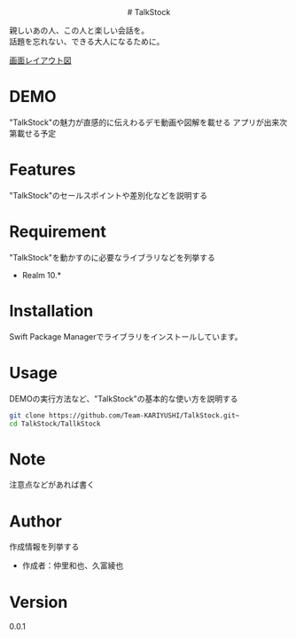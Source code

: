 <div style="text-align: center;">
# TalkStock
</div>

親しいあの人、この人と楽しい会話を。  
話題を忘れない、できる大人になるために。

[画面レイアウト図](https://xd.adobe.com/view/cf38feb1-38f7-4e52-9f41-e40b9fe219da-9a6b/)
 
# DEMO
 
"TalkStock"の魅力が直感的に伝えわるデモ動画や図解を載せる
アプリが出来次第載せる予定
 
# Features

"TalkStock"のセールスポイントや差別化などを説明する
 
# Requirement
 
"TalkStock"を動かすのに必要なライブラリなどを列挙する
 
* Realm 10.*

# Installation

Swift Package Managerでライブラリをインストールしています。

# Usage
 
DEMOの実行方法など、"TalkStock"の基本的な使い方を説明する
 
```bash
git clone https://github.com/Team-KARIYUSHI/TalkStock.git~
cd TalkStock/TallkStock
```
 
# Note
 
注意点などがあれば書く
 
# Author
 
作成情報を列挙する
 
* 作成者：仲里和也、久富綾也
 
# Version

0.0.1
